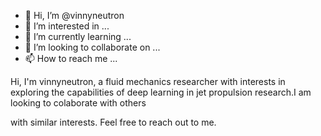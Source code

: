 - 👋 Hi, I’m @vinnyneutron
- 👀 I’m interested in ...
- 🌱 I’m currently learning ...
- 💞️ I’m looking to collaborate on ...
- 📫 How to reach me ...

<!---
vinnyneutron/vinnyneutron is a ✨ special ✨ repository because its `README.md` (this file) appears on your GitHub profile.
You can click the Preview link to take a look at your changes.
---> Hi, I'm vinnyneutron, a fluid mechanics researcher with interests in exploring the capabilities of deep learning in jet propulsion research.I am looking to colaborate with others
with similar interests. Feel free to reach out to me.

